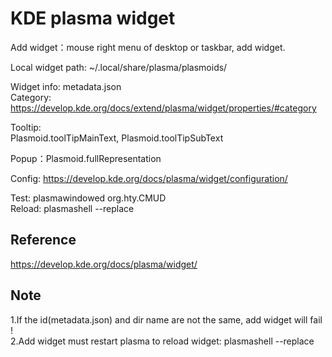 # KDE plasma widget

Add widget：mouse right menu of desktop or taskbar, add widget.	

Local widget path: ~/.local/share/plasma/plasmoids/

Widget info: metadata.json  
Category: https://develop.kde.org/docs/extend/plasma/widget/properties/#category

Tooltip:  
Plasmoid.toolTipMainText, Plasmoid.toolTipSubText

Popup：Plasmoid.fullRepresentation

Config: https://develop.kde.org/docs/plasma/widget/configuration/

Test: plasmawindowed org.hty.CMUD  
Reload: plasmashell --replace

## Reference 
https://develop.kde.org/docs/plasma/widget/

## Note
1.If the id(metadata.json) and dir name are not the same, add widget will fail !  
2.Add widget must restart plasma to reload widget: plasmashell --replace